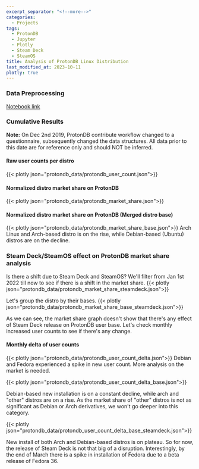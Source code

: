 ```yaml
---
excerpt_separator: "<!--more-->"
categories:
  - Projects
tags:
  - ProtonDB
  - Jupyter
  - Plotly
  - Steam Deck
  - SteamOS
title: Analysis of ProtonDB Linux Distribution
last_modified_at: 2023-10-11
plotly: true
---
```


### Data Preprocessing

[Notebook link](https://github.com/n0k0m3/Personal-Setup/blob/main/ProtonDB_Analysis/analysis.ipynb)


### Cumulative Results


**Note:** On Dec 2nd 2019, ProtonDB contribute workflow changed to a questionnaire, subsequently changed the data structures. All data prior to this date are for reference only and should NOT be inferred.


#### Raw user counts per distro
{{< plotly json="protondb_data/protondb_user_count.json">}}
#### Normalized distro market share on ProtonDB
{{< plotly json="protondb_data/protondb_market_share.json">}}
#### Normalized distro market share on ProtonDB (Merged distro base)
{{< plotly json="protondb_data/protondb_market_share_base.json">}}
Arch Linux and Arch-based distro is on the rise, while Debian-based (Ubuntu) distros are on the decline.


### Steam Deck/SteamOS effect on ProtonDB market share analysis

Is there a shift due to Steam Deck and SteamOS? We'll filter from Jan 1st 2022 till now to see if there is a shift in the market share.
{{< plotly json="protondb_data/protondb_market_share_steamdeck.json">}}

Let's group the distro by their bases.
{{< plotly json="protondb_data/protondb_market_share_base_steamdeck.json">}}

As we can see, the market share graph doesn't show that there's any effect of Steam Deck release on ProtonDB user base. Let's check monthly increased user counts to see if there's any change.


#### Monthly delta of user counts

{{< plotly json="protondb_data/protondb_user_count_delta.json">}}
Debian and Fedora experienced a spike in new user count. More analysis on the market is needed.


{{< plotly json="protondb_data/protondb_user_count_delta_base.json">}}



Debian-based new installation is on a constant decline, while arch and "other" distros are on a rise. As the market share of "other" distros is not as significant as Debian or Arch derivatives, we won't go deeper into this category.


{{< plotly json="protondb_data/protondb_user_count_delta_base_steamdeck.json">}}


New install of both Arch and Debian-based distros is on plateau. So for now, the release of Steam Deck is not that big of a disruption. Interestingly, by the end of March there is a spike in installation of Fedora due to a beta release of Fedora 36.
